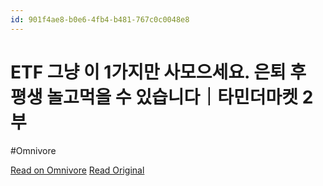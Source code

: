 ```yaml
---
id: 901f4ae8-b0e6-4fb4-b481-767c0c0048e8
---
```


# ETF 그냥 이 1가지만 사모으세요. 은퇴 후 평생 놀고먹을 수 있습니다｜타민더마켓 2부
#Omnivore

[Read on Omnivore](https://omnivore.app/me/https-youtube-com-watch-v-k-nh-b-va-wp-le-a-191d957b91a)
[Read Original](https://youtube.com/watch?v=KNhBVaWPLeA)

